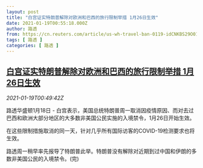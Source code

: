 ```yaml
---
layout: post
title: "白宫证实特朗普解除对欧洲和巴西的旅行限制举措 1月26日生效"
date: 2021-01-19T00:55:18.000Z
author: 路透
from: https://cn.reuters.com/article/us-wh-travel-ban-0119-idCNKBS29O01U
tags: [ 路透 ]
categories: [ 路透 ]
---
```

<!--1611017718000-->
[白宫证实特朗普解除对欧洲和巴西的旅行限制举措 1月26日生效](https://cn.reuters.com/article/us-wh-travel-ban-0119-idCNKBS29O01U)
------

<div>
<div><i>2021-01-19T00:49:42Z</i></div><p>路透华盛顿1月18日 - 白宫表示，美国总统特朗普周一取消因疫情原因、而对去过巴西和欧洲大部分地区的大多数非美国公民实施的入境禁令，1月26日开始生效。</p><p>在这些限制措施取消的同一天，针对几乎所有国际访客的COVID-19检测要求也将生效。</p><p>路透周一稍早率先报导了特朗普此举。特朗普没有解除对近期到过中国和伊朗的多数非美国公民的入境禁令。(完)</p>
</div>
